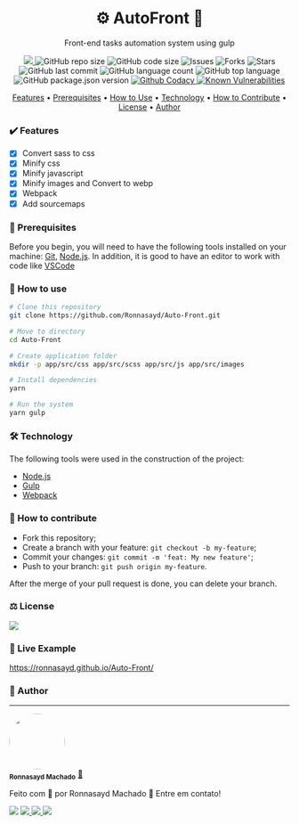 <h1 align="center">⚙️ AutoFront 🚀</h1>

<p align="center">Front-end tasks automation system using gulp</p>

<p align="center">
  <a href="https://requires.io/github/Ronnasayd/Auto-Front/requirements/?branch=master">
  <img src="https://requires.io/github/Ronnasayd/Auto-Front/requirements.svg?branch=master">
  </a>
  <img alt="GitHub repo size" src="https://img.shields.io/github/repo-size/Ronnasayd/Auto-Front">
  <img alt="GitHub code size" src="https://img.shields.io/github/languages/code-size/Ronnasayd/Auto-Front">
  <img alt="Issues" src="https://img.shields.io/github/issues/Ronnasayd/Auto-Front">
  <img alt="Forks" src="https://img.shields.io/github/forks/Ronnasayd/Auto-Front">
  <img alt="Stars" src="https://img.shields.io/github/stars/Ronnasayd/Auto-Front">
  <img alt="GitHub last commit" src="https://img.shields.io/github/last-commit/Ronnasayd/Auto-Front">
  <img alt="GitHub language count" src="https://img.shields.io/github/languages/count/Ronnasayd/Auto-Front">
  <img alt="GitHub top language" src="https://img.shields.io/github/languages/top/Ronnasayd/Auto-Front">
  <img alt="GitHub package.json version" src="https://img.shields.io/github/package-json/v/Ronnasayd/Auto-Front">
  <a href="https://www.codacy.com/gh/Ronnasayd/Auto-Front/dashboard?utm_source=github.com&amp;utm_medium=referral&amp;utm_content=Ronnasayd/Auto-Front&amp;utm_campaign=Badge_Grade">
  <img alt="Github Codacy" src="https://app.codacy.com/project/badge/Grade/1d81b268dcfd441b9f94af599e55c4c7">
  </a>
  <a href="https://snyk.io/test/github/Ronnasayd/Auto-Front?targetFile=package.json"><img src="https://snyk.io/test/github/Ronnasayd/Auto-Front/badge.svg?targetFile=package.json" alt="Known Vulnerabilities" data-canonical-src="https://snyk.io/test/github/Ronnasayd/Auto-Front?targetFile=package.json" style="max-width:100%;"></a>
</p>

<p align="center">  
  <a href="#%EF%B8%8F-features">Features</a> • 
  <a href="#-prerequisites">Prerequisites</a> • 
  <a href="#-how-to-use">How to Use</a> • 
  <a href="#-technology">Technology</a> • 
  <a href="#-how-to-contribute">How to Contribute</a> • 
  <a href="#%EF%B8%8F-license">License</a> • 
  <a href="#-author">Author</a>
</p>

### ✔️ Features

- [x] Convert sass to css
- [x] Minify css
- [x] Minify javascript
- [x] Minify images and Convert to webp
- [x] Webpack
- [x] Add sourcemaps

### 📝 Prerequisites

Before you begin, you will need to have the following tools installed on your machine: [Git](https://git-scm.com), [Node.js](https://nodejs.org/en/). In addition, it is good to have an editor to work with code like [VSCode](https://code.visualstudio.com/)

### 🎲 How to use

```sh
# Clone this repository
git clone https://github.com/Ronnasayd/Auto-Front.git

# Move to directory
cd Auto-Front

# Create application folder
mkdir -p app/src/css app/src/scss app/src/js app/src/images

# Install dependencies
yarn

# Run the system
yarn gulp
```

### 🛠 Technology

The following tools were used in the construction of the project:

- [Node.js](https://nodejs.org/en/)
- [Gulp](https://gulpjs.com/)
- [Webpack](https://webpack.js.org/)


### 🤔 How to contribute

- Fork this repository;
- Create a branch with your feature: `git checkout -b my-feature`;
- Commit your changes: `git commit -m 'feat: My new feature'`;
- Push to your branch: `git push origin my-feature`.

After the merge of your pull request is done, you can delete your branch.

### ⚖️ License

<a href="https://github.com/Ronnasayd/Auto-Front/blob/master/LICENSE.md">
<img src="https://img.shields.io/badge/license-mit-green?style=flat-square">
</a>

### 🎥 Live Example

https://ronnasayd.github.io/Auto-Front/

### 🎨 Author

---

<a href="https://github.com/Ronnasayd">
<img style="border-radius: 50%;"src="https://avatars3.githubusercontent.com/u/5097702?s=460&u=bd60ecc1912c698b55aef2118a1cdebe0ae3844b&v=4" width="100px;">
<br />
 <sub><b>Ronnasayd Machado</b></sub></a> <a href="" title="Autor">🚀</a>
</a>

Feito com 💜 por Ronnasayd Machado 👋 Entre em contato!

<p>
	<img src="https://img.shields.io/static/v1?label=made%20by&message=Ronnasayd&color=7159c1&style=flat-square&logo=postwoman&logoColor=white">
	<a href="https://www.facebook.com/ronnasaydmachado/">
	<img src="https://img.shields.io/static/v1?label=&message=Facebook&color=1673ea&style=flat-square&logo=facebook&logoColor=white">
	</a>
	<a href="https://twitter.com/ronnasayd">
	<img src="https://img.shields.io/static/v1?label=&message=Twitter&color=1da1f2&style=flat-square&logo=twitter&logoColor=white">
	</a>
  <a href="https://www.linkedin.com/in/ronnasayd/">
	<img src="https://img.shields.io/static/v1?label=&message=Linkedin&color=2867B2&style=flat-square&logo=linkedin&logoColor=white">
	</a>
</p>
